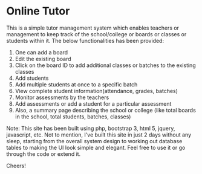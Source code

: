 # Online Tutor

This is a simple tutor management system which enables teachers or management to keep track of the school/college or boards or classes or students within it.
The below functionalities has been provided:

1. One can add a board
2. Edit the existing board
3. Click on the board ID to add additional classes or batches to the existing classes
4. Add students
5. Add multiple students at once to a specific batch
6. View complete student information(attendance, grades, batches)
7. Monitor assessments by the teachers
8. Add assessments or add a student for a particular assessment
9. Also, a summary page describing the school or college (like total boards in the school, total students, batches, classes) 

Note: This site has been built using php, bootstrap 3, html 5, jquery, javascript, etc. Not to mention, I've built this site in just 2 days without any sleep, starting from the overall system design to working out database tables to making the UI look simple and elegant.
Feel free to use it or go through the code or extend it.

Cheers! 

